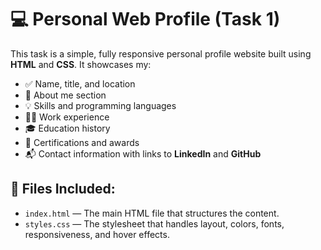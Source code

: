 # 💻 Personal Web Profile (Task 1)

This task is a simple, fully responsive personal profile website built using **HTML** and **CSS**. It showcases my:

- ✅ Name, title, and location  
- 🧠 About me section  
- 💡 Skills and programming languages  
- 🧑‍💼 Work experience  
- 🎓 Education history  
- 📜 Certifications and awards  
- 📬 Contact information with links to **LinkedIn** and **GitHub**

## 📁 Files Included:
- `index.html` — The main HTML file that structures the content.
- `styles.css` — The stylesheet that handles layout, colors, fonts, responsiveness, and hover effects.
